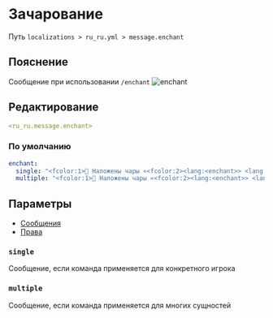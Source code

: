 # Зачарование
Путь `localizations > ru_ru.yml > message.enchant`

## Пояснение
Сообщение при использовании `/enchant`
![enchant](/enchant.png)

## Редактирование
```yaml
<ru_ru.message.enchant>
```

### По умолчанию
```yaml
enchant:
  single: "<fcolor:1>📖 Наложены чары «<fcolor:2><lang:<enchant>> <lang:<level>></fcolor:2>» на предмет <display_name>"
  multiple: "<fcolor:1>📖 Наложены чары «<fcolor:2><lang:<enchant>> <lang:<level>></fcolor:2>» на предмет <fcolor:2><count></fcolor:2> сущностей"
```

## Параметры

- [Сообщения](/docs/message/enchant/)
- [Права](/docs/permission/message/enchant/)

### `single`

Сообщение, если команда применяется для конкретного игрока

### `multiple`

Сообщение, если команда применяется для многих сущностей